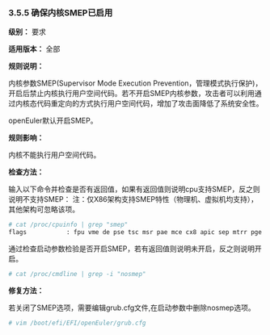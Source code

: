 ### 3.5.5 确保内核SMEP已启用

**级别：** 要求

**适用版本：** 全部

**规则说明：** 

内核参数SMEP(Supervisor Mode Execution Prevention，管理模式执行保护)，开启后禁止内核执行用户空间代码。若不开启SMEP内核参数，攻击者可以利用通过内核态代码重定向的方式执行用户空间代码，增加了攻击面降低了系统安全性。

openEuler默认开启SMEP。

**规则影响：**

内核不能执行用户空间代码。

**检查方法：**

输入以下命令并检查是否有返回值，如果有返回值则说明cpu支持SMEP，反之则说明不支持SMEP：
注：仅X86架构支持SMEP特性（物理机、虚拟机均支持），其他架构可忽略该项。

```bash
# cat /proc/cpuinfo | grep "smep"
flags           : fpu vme de pse tsc msr pae mce cx8 apic sep mtrr pge mca cmov pat pse36 clflush mmx fxsr sse sse2 ss syscall nx pdpe1gb rdtscp lm constant_tsc arch_perfmon rep_good nopl xtopology cpuid tsc_known_freq pni pclmulqdq vmx ssse3 fma cx16 pcid sse4_1 sse4_2 x2apic movbe popcnt tsc_deadline_timer aes xsave avx f16c rdrand hypervisor lahf_lm abm 3dnowprefetch cpuid_fault invpcid_single pti tpr_shadow vnmi flexpriority ept vpid fsgsbase tsc_adjust bmi1 avx2 smep bmi2 erms invpcid rdseed adx smap xsaveopt arat umip arch_capabilities
```

通过检查启动参数检验是否开启SMEP，若有返回值则说明未开启，反之则说明开启。

```bash
# cat /proc/cmdline | grep -i "nosmep"
```

**修复方法：**

若关闭了SMEP选项，需要编辑grub.cfg文件,在启动参数中删除nosmep选项。

```bash
# vim /boot/efi/EFI/openEuler/grub.cfg
```